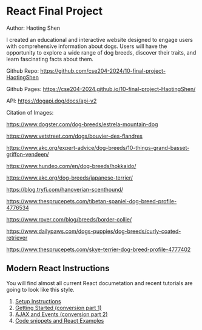 # React Final Project

Author: Haoting Shen

I created an educational and interactive website designed to engage users with comprehensive information about dogs. Users will have the opportunity to explore a wide range of dog breeds, discover their traits, and learn fascinating facts about them.

Github Repo: https://github.com/cse204-2024/10-final-project-HaotingShen

Github Pages: https://cse204-2024.github.io/10-final-project-HaotingShen/

API: https://dogapi.dog/docs/api-v2

Citation of Images:

https://www.dogster.com/dog-breeds/estrela-mountain-dog

https://www.vetstreet.com/dogs/bouvier-des-flandres

https://www.akc.org/expert-advice/dog-breeds/10-things-grand-basset-griffon-vendeen/

https://www.hundeo.com/en/dog-breeds/hokkaido/

https://www.akc.org/dog-breeds/japanese-terrier/

https://blog.tryfi.com/hanoverian-scenthound/

https://www.thesprucepets.com/tibetan-spaniel-dog-breed-profile-4776534

https://www.rover.com/blog/breeds/border-collie/

https://www.dailypaws.com/dogs-puppies/dog-breeds/curly-coated-retriever

https://www.thesprucepets.com/skye-terrier-dog-breed-profile-4777402


## Modern React Instructions
You will find almost all current React documetation and recent tutorials are going to look like this style.

1. [Setup Instructions](./todo_documentation/todo_setup_instructions.md)
2. [Getting Started (conversion part 1)](./todo_documentation/todo_getting_started.md)
3. [AJAX and Events (conversion part 2)](./todo_documentation/todo_ajax_and_events.md)
4. [Code snippets and React Examples](./todo_documentation/todo_snippets.md)